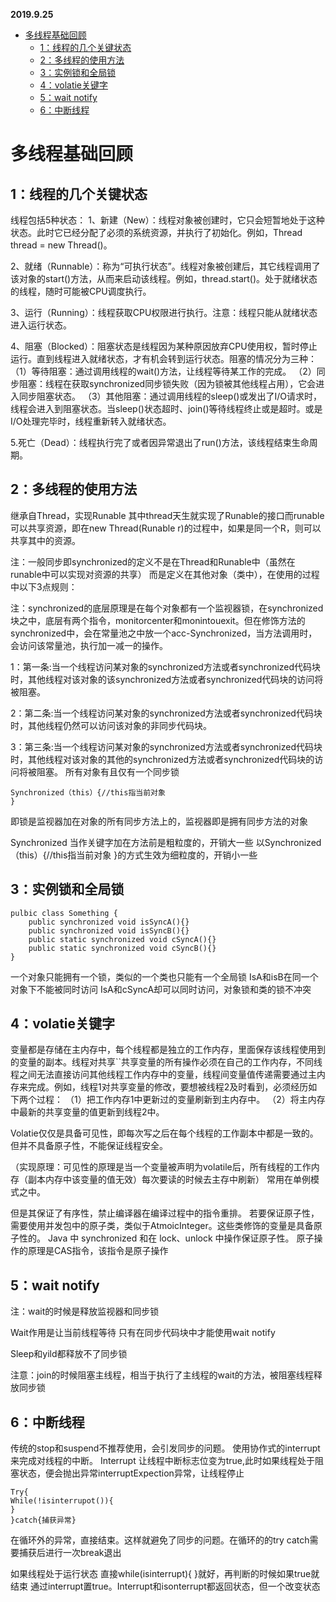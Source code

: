 **2019.9.25**

   * [多线程基础回顾]()
      * [1：线程的几个关键状态]()
      * [2：多线程的使用方法]()
      * [3：实例锁和全局锁]()
      * [4：volatie关键字]()
      * [5：wait notify]()
      * [6：中断线程]()
# 多线程基础回顾

## 1：线程的几个关键状态
线程包括5种状态：
1、新建（New）：线程对象被创建时，它只会短暂地处于这种状态。此时它已经分配了必须的系统资源，并执行了初始化。例如，Thread thread = new Thread()。

2、就绪（Runnable）：称为“可执行状态”。线程对象被创建后，其它线程调用了该对象的start()方法，从而来启动该线程。例如，thread.start()。处于就绪状态的线程，随时可能被CPU调度执行。

3、运行（Running）：线程获取CPU权限进行执行。注意：线程只能从就绪状态进入运行状态。

4、阻塞（Blocked）：阻塞状态是线程因为某种原因放弃CPU使用权，暂时停止运行。直到线程进入就绪状态，才有机会转到运行状态。阻塞的情况分为三种：
（1）等待阻塞：通过调用线程的wait()方法，让线程等待某工作的完成。
（2）同步阻塞：线程在获取synchronized同步锁失败（因为锁被其他线程占用），它会进入同步阻塞状态。
（3）其他阻塞：通过调用线程的sleep()或发出了I/O请求时，线程会进入到阻塞状态。当sleep()状态超时、join()等待线程终止或是超时。或是I/O处理完毕时，线程重新转入就绪状态。

5.死亡（Dead）：线程执行完了或者因异常退出了run()方法，该线程结束生命周期。

## 2：多线程的使用方法
继承自Thread，实现Runable
其中thread天生就实现了Runable的接口而runable可以共享资源，即在new Thread(Runable r)的过程中，如果是同一个R，则可以共享其中的资源。

注：一般同步即synchronized的定义不是在Thread和Runable中（虽然在runable中可以实现对资源的共享）
而是定义在其他对象（类中），在使用的过程中以下3点规则：

注：synchronized的底层原理是在每个对象都有一个监视器锁，在synchronized块之中，底层有两个指令，monitorcenter和monintouexit。但在修饰方法的synchronized中，会在常量池之中放一个acc-Synchronized，当方法调用时，会访问该常量池，执行加一减一的操作。

1：第一条:当一个线程访问某对象的synchronized方法或者synchronized代码块时，其他线程对该对象的该synchronized方法或者synchronized代码块的访问将被阻塞。

2：第二条:当一个线程访问某对象的synchronized方法或者synchronized代码块时，其他线程仍然可以访问该对象的非同步代码块。

3：第三条:当一个线程访问某对象的synchronized方法或者synchronized代码块时，其他线程对该对象的其他的synchronized方法或者synchronized代码块的访问将被阻塞。
所有对象有且仅有一个同步锁

```
Synchronized（this）{//this指当前对象
}
```

即锁是监视器加在对象的所有同步方法上的，监视器即是拥有同步方法的对象

Synchronized 当作关键字加在方法前是粗粒度的，开销大一些
            以Synchronized（this）{//this指当前对象
}的方式生效为细粒度的，开销小一些

## 3：实例锁和全局锁

```
pulbic class Something {
    public synchronized void isSyncA(){}
    public synchronized void isSyncB(){}
    public static synchronized void cSyncA(){}
    public static synchronized void cSyncB(){}
}
```

一个对象只能拥有一个锁，类似的一个类也只能有一个全局锁
  IsA和isB在同一个对象下不能被同时访问
  IsA和cSyncA却可以同时访问，对象锁和类的锁不冲突

## 4：volatie关键字
变量都是存储在主内存中，每个线程都是独立的工作内存，里面保存该线程使用到的变量的副本。线程对共享``共享变量的所有操作必须在自己的工作内存，不同线程之间无法直接访问其他线程工作内存中的变量，线程间变量值传递需要通过主内存来完成。例如，线程1对共享变量的修改，要想被线程2及时看到，必须经历如下两个过程：
（1）把工作内存1中更新过的变量刷新到主内存中。
（2）将主内存中最新的共享变量的值更新到线程2中。

Volatie仅仅是具备可见性，即每次写之后在每个线程的工作副本中都是一致的。但并不具备原子性，不能保证线程安全。

（实现原理：可见性的原理是当一个变量被声明为volatile后，所有线程的工作内存（副本内存中该变量的值无效）每次要读的时候去主存中刷新）
常用在单例模式之中。

但是其保证了有序性，禁止编译器在编译过程中的指令重排。
若要保证原子性，需要使用并发包中的原子类，类似于AtmoicInteger。这些类修饰的变量是具备原子性的。
Java 中 synchronized 和在 lock、unlock 中操作保证原子性。
原子操作的原理是CAS指令，该指令是原子操作

## 5：wait notify
注：wait的时候是释放监视器和同步锁
 
Wait作用是让当前线程等待
只有在同步代码块中才能使用wait notify

Sleep和yild都释放不了同步锁

注意：join的时候阻塞主线程，相当于执行了主线程的wait的方法，被阻塞线程释放同步锁

## 6：中断线程
传统的stop和suspend不推荐使用，会引发同步的问题。
使用协作式的interrupt来完成对线程的中断。
Interrupt 让线程中断标志位变为true,此时如果线程处于阻塞状态，便会抛出异常interruptExpection异常，让线程停止

```
Try{
While(!isinterrupot()){
}
}catch{捕获异常}
```

在循环外的异常，直接结束。这样就避免了同步的问题。在循环的的try catch需要捕获后进行一次break退出

如果线程处于运行状态
直接while(isinterrupt){
}就好，再判断的时候如果true就结束
通过interrupt置true。Interrupt和isonterrupt都返回状态，但一个改变状态



